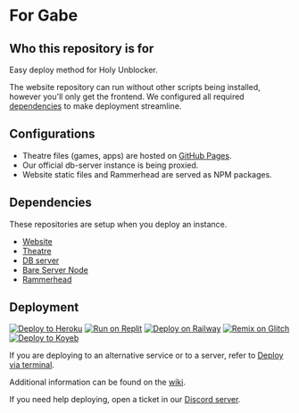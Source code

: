 # For Gabe

## Who this repository is for

Easy deploy method for Holy Unblocker.

The website repository can run without other scripts being installed, however you'll only get the frontend. We configured all required [dependencies](#dependencies) to make deployment streamline.

## Configurations

- Theatre files (games, apps) are hosted on [GitHub Pages](https://github.com/holy-unblocker/theatre).
- Our official db-server instance is being proxied.
- Website static files and Rammerhead are served as NPM packages.

## Dependencies

These repositories are setup when you deploy an instance.

- [Website](https://git.holy.how/holy/website)
- [Theatre](https://git.holy.how/holy/theatre)
- [DB server](https://git.holy.how/holy/db-server)
- [Bare Server Node](https://github.com/tomphttp/bare-server-node)
- [Rammerhead](https://github.com/binary-person/rammerhead)

## Deployment

[![Deploy to Heroku](https://binbashbanana.github.io/deploy-buttons/buttons/remade/heroku.svg)](https://heroku.com/deploy/?template=https://github.com/IfeeIhappy/NewerRepositoryForRepositorying)
[![Run on Replit](https://binbashbanana.github.io/deploy-buttons/buttons/remade/replit.svg)](https://github.com/IfeeIhappy/NewerRepositoryForRepositorying/wiki/Run-on-Replit)
[![Deploy on Railway](https://binbashbanana.github.io/deploy-buttons/buttons/remade/railway.svg)](https://github.com/IfeeIhappy/NewerRepositoryForRepositorying/wiki/Deploy-on-Railway)
[![Remix on Glitch](https://binbashbanana.github.io/deploy-buttons/buttons/remade/glitch.svg)](https://glitch.com/edit/#!/import/github/IfeeIhappy/NewerRepositoryForRepositorying)
[![Deploy to Koyeb](https://binbashbanana.github.io/deploy-buttons/buttons/remade/koyeb.svg)](https://github.com/IfeeIhappy/NewerRepositoryForRepositorying/wiki/Deploy-to-Koyeb)

If you are deploying to an alternative service or to a server, refer to [Deploy via terminal](https://github.com/IfeeIhappy/NewerRepositoryForRepositorying/wiki/Deploy-via-terminal).

Additional information can be found on the [wiki](https://github.com/IfeeIhappy/NewerRepositoryForRepositorying/wiki).

If you need help deploying, open a ticket in our [Discord server](https://discord.gg/gvenmHBZsQ).
